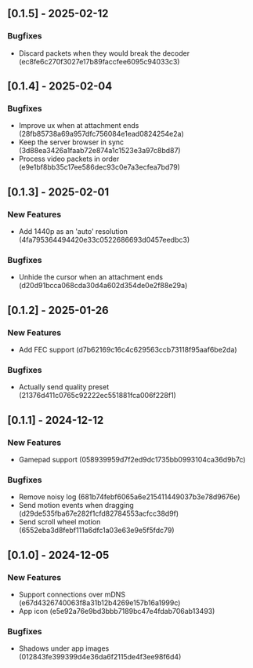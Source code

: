 ## [0.1.5] - 2025-02-12

### Bugfixes

- Discard packets when they would break the decoder (ec8fe6c270f3027e17b89faccfee6095c94033c3)

## [0.1.4] - 2025-02-04

### Bugfixes

- Improve ux when at attachment ends (28fb85738a69a957dfc756084e1ead0824254e2a)
- Keep the server browser in sync (3d88ea3426a1faab72e874a1c1523e3a97c8bd87)
- Process video packets in order (e9e1bf8bb35c17ee586dec93c0e7a3ecfea7bd79)

## [0.1.3] - 2025-02-01

### New Features

- Add 1440p as an 'auto' resolution (4fa795364494420e33c0522686693d0457eedbc3)

### Bugfixes

- Unhide the cursor when an attachment ends (d20d91bcca068cda30d4a602d354de0e2f88e29a)

## [0.1.2] - 2025-01-26

### New Features

- Add FEC support (d7b62169c16c4c629563ccb73118f95aaf6be2da)

### Bugfixes

- Actually send quality preset (21376d411c0765c92222ec551881fca006f228f1)

## [0.1.1] - 2024-12-12

### New Features

- Gamepad support (058939959d7f2ed9dc1735bb0993104ca36d9b7c)

### Bugfixes

- Remove noisy log (681b74febf6065a6e215411449037b3e78d9676e)
- Send motion events when dragging (d29de535fba67e282f1cfd82784553acfcc38d9f)
- Send scroll wheel motion (6552eba3d8febf111a6dfc1a03e63e9e5f5fdc79)

## [0.1.0] - 2024-12-05

### New Features

- Support connections over mDNS (e67d4326740063f8a31b12b4269e157b16a1999c)
- App icon (e5e92a76e9bd3bbb7189bc47e4fdab706ab13493)

### Bugfixes

- Shadows under app images (012843fe399399d4e36da6f2115de4f3ee98f6d4)

